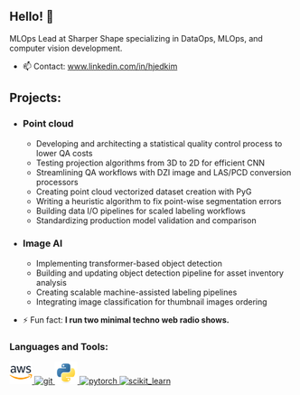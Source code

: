 ## Hello! 👋

MLOps Lead at Sharper Shape specializing in DataOps, MLOps, and computer vision development.

- 📫 Contact: www.linkedin.com/in/hjedkim

## **Projects:**
  - ### **Point cloud**
    - Developing and architecting a statistical quality control process to lower QA costs
    - Testing projection algorithms from 3D to 2D for efficient CNN
    - Streamlining QA workflows with DZI image and LAS/PCD conversion processors
    - Creating point cloud vectorized dataset creation with PyG
    - Writing a heuristic algorithm to fix point-wise segmentation errors
    - Building data I/O pipelines for scaled labeling workflows
    - Standardizing production model validation and comparison
  - ### **Image AI**
    - Implementing transformer-based object detection
    - Building and updating object detection pipeline for asset inventory analysis
    - Creating scalable machine-assisted labeling pipelines
    - Integrating image classification for thumbnail images ordering

- ⚡ Fun fact: **I run two minimal techno web radio shows.**


<h3 align="left">Languages and Tools:</h3>
<p align="left"> <a href="https://aws.amazon.com" target="_blank"> <img src="https://raw.githubusercontent.com/devicons/devicon/master/icons/amazonwebservices/amazonwebservices-original-wordmark.svg" alt="aws" width="40" height="40"/> </a> <a href="https://git-scm.com/" target="_blank"> <img src="https://www.vectorlogo.zone/logos/git-scm/git-scm-icon.svg" alt="git" width="40" height="40"/> </a> <a href="https://www.python.org" target="_blank"> <img src="https://raw.githubusercontent.com/devicons/devicon/master/icons/python/python-original.svg" alt="python" width="40" height="40"/> </a> <a href="https://pytorch.org/" target="_blank"> <img src="https://www.vectorlogo.zone/logos/pytorch/pytorch-icon.svg" alt="pytorch" width="40" height="40"/> </a> <a href="https://scikit-learn.org/" target="_blank"> <img src="https://upload.wikimedia.org/wikipedia/commons/0/05/Scikit_learn_logo_small.svg" alt="scikit_learn" width="40" height="40"/> </a> </p>


